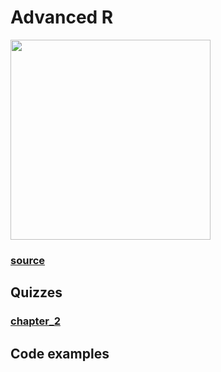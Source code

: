 # Advanced R

<img src="https://d33wubrfki0l68.cloudfront.net/565916198b0be51bf88b36f94b80c7ea67cafe7c/7f70b/cover.png" height="320px" />

### [source](https://adv-r.hadley.nz/)

## Quizzes
### [chapter_2](https://rarhaeu.github.io/data-science-quizzes/books/advanced_r/chapter_2.html)

## Code examples
